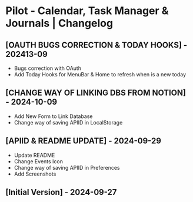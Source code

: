 # Pilot - Calendar, Task Manager & Journals | Changelog


##  [OAUTH BUGS CORRECTION & TODAY HOOKS] - 202413-09 

- Bugs correction with OAuth 
- Add Today Hooks for MenuBar & Home to refresh when is a new today


## [CHANGE WAY OF LINKING DBS FROM NOTION] - 2024-10-09

- Add New Form to Link Database
- Change way of saving APIID in LocalStorage


## [APIID & README UPDATE] - 2024-09-29

- Update README
- Change Events Icon
- Change way of saving APIID in Preferences
- Add Screenshots

## [Initial Version] - 2024-09-27
